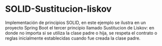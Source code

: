 # SOLID-Sustitucion-liskov
Implementación de principios SOLID, en este ejemplo se ilustra en un proyecto Spring Boot el tercer principio llamado Sustitucion de Liskov: en donde no importa si se utiliza la clase padre o hija, se respeta el contrato o reglas inicialmente establecidas cuando fue creada la clase padre.
